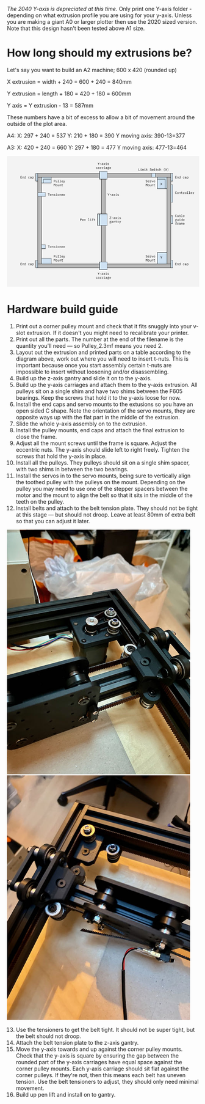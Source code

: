 *The 2040 Y-axis is depreciated at this time.* Only print one Y-axis folder - depending on what extrusion profile you are using for your y-axis. Unless you are making a giant A0 or larger plotter then use the 2020 sized version. Note that this design hasn't been tested above A1 size.

# How long should my extrusions be?

Let's say you want to build an A2 machine; 600 x 420 (rounded up)

X extrusion = width + 240 = 600 + 240 = 840mm

Y extrusion = length + 180 = 420 + 180 = 600mm

Y axis = Y extrusion - 13 = 587mm

These numbers have a bit of excess to allow a bit of movement around the outside of the plot area.

A4: 
X: 297 + 240 = 537
Y: 210 + 180 = 390
Y moving axis: 390-13=377

A3: 
X: 420 + 240 = 660
Y: 297 + 180 = 477
Y moving axis: 477-13=464

![Naming diagram](./diagram.png)

# Hardware build guide

1. Print out a corner pulley mount and check that it fits snuggly into your v-slot extrusion. If it doesn't you might need to recalibrate your printer.
2. Print out all the parts. The number at the end of the filename is the quantity you'll need — so Pulley_2.3mf means you need 2.
3. Layout out the extrusion and printed parts on a table according to the diagram above, work out where you will need to insert t-nuts. This is important because once you start assembly certain t-nuts are impossible to insert without loosening and/or disassembling.
4. Build up the z-axis gantry and slide it on to the y-axis.
5. Build up the y-axis carriages and attach them to the y-axis extrusion. All pulleys sit on a single shim and have two shims between the F605 bearings. Keep the screws that hold it to the y-axis loose for now.
6. Install the end caps and servo mounts to the extusions so you have an open sided C shape. Note the orientation of the servo mounts, they are opposite ways up with the flat part in the middle of the extrusion.
7. Slide the whole y-axis assembly on to the extrusion.
8. Install the pulley mounts, end caps and attach the final extrusion to close the frame.
9. Adjust all the mount screws until the frame is square. Adjust the eccentric nuts. The y-axis should slide left to right freely. Tighten the screws that hold the y-axis in place.
10. Install all the pulleys. They pulleys should sit on a single shim spacer, with two shims in between the two bearings.
11. Install the servos in to the servo mounts, being sure to vertically align the toothed pulley with the pulleys on the mount. Depending on the pulley you may need to use one of the stepper spacers between the motor and the mount to align the belt so that it sits in the middle of the teeth on the pulley.
12. Install belts and attach to the belt tension plate. They should not be tight at this stage — but should not droop. Leave at least 80mm of extra belt so that you can adjust it later.

![Belt path](./Images/IMG_5494.jpeg)
![Belt path](./Images/IMG_5495.jpeg)

13. Use the tensioners to get the belt tight. It should not be super tight, but the belt should not droop.
14. Attach the belt tension plate to the z-axis gantry.
15. Move the y-axis towards and up against the corner pulley mounts. Check that the y-axis is square by ensuring the gap between the rounded part of the y-axis carriages have equal space against the corner pulley mounts. Each y-axis carriage should sit flat against the corner pulleys. If they're not, then this means each belt has uneven tension. Use the belt tensioners to adjust, they should only need minimal movement.
16. Build up pen lift and install on to gantry.

